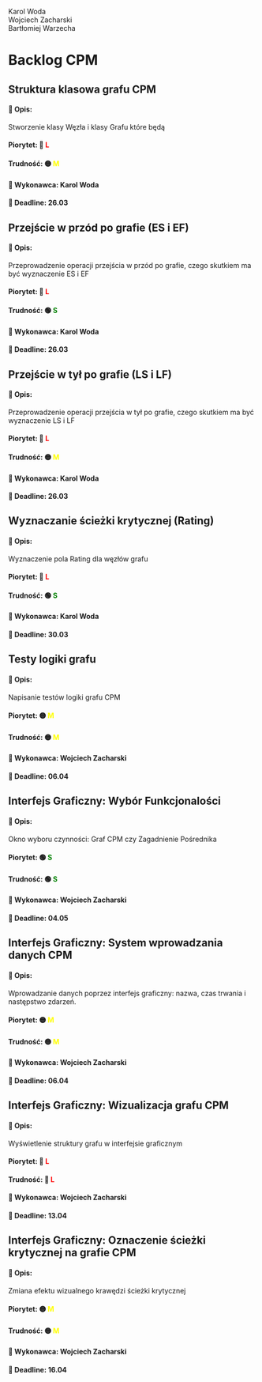 Karol Woda\
Wojciech Zacharski\
Bartłomiej Warzecha

# Backlog CPM

## Struktura klasowa grafu CPM
#### 📄 Opis:
Stworzenie klasy Węzła i klasy Grafu które będą 
#### Piorytet: 🔴 <span style="color: red"> **L**</span>
#### Trudność: 🟡 <span style="color: yellow"> **M**</span>
#### 👤 Wykonawca: **Karol Woda**
#### 📅 Deadline: **26.03**

## Przejście w przód po grafie (ES i EF)
#### 📄 Opis:
Przeprowadzenie operacji przejścia w przód po grafie, czego skutkiem ma być wyznaczenie ES i EF
#### Piorytet: 🔴 <span style="color: red"> **L**</span>
#### Trudność: 🟢 <span style="color: green"> **S**</span>
#### 👤 Wykonawca: **Karol Woda**
#### 📅 Deadline: **26.03**

## Przejście w tył po grafie (LS i LF)
#### 📄 Opis:
Przeprowadzenie operacji przejścia w tył po grafie, czego skutkiem ma być wyznaczenie LS i LF
#### Piorytet: 🔴 <span style="color: red"> **L**</span>
#### Trudność: 🟡 <span style="color: yellow"> **M**</span>
#### 👤 Wykonawca: **Karol Woda**
#### 📅 Deadline: **26.03**

## Wyznaczanie ścieżki krytycznej (Rating)
#### 📄 Opis:
Wyznaczenie pola Rating dla węzłów grafu
#### Piorytet: 🔴 <span style="color: red"> **L**</span>
#### Trudność: 🟢 <span style="color: green"> **S**</span>
#### 👤 Wykonawca: **Karol Woda**
#### 📅 Deadline: **30.03**

## Testy logiki grafu
#### 📄 Opis:
Napisanie testów logiki grafu CPM
#### Piorytet: 🟡 <span style="color: yellow">**M**</span>
#### Trudność: 🟡 <span style="color: yellow">**M**</span>
#### 👤 Wykonawca: **Wojciech Zacharski**
#### 📅 Deadline: **06.04**

## Interfejs Graficzny: Wybór Funkcjonalości
#### 📄 Opis:
Okno wyboru czynności: Graf CPM czy Zagadnienie Pośrednika
#### Piorytet: 🟢 <span style="color: green"> **S**</span>
#### Trudność: 🟢 <span style="color: green"> **S**</span>
#### 👤 Wykonawca: **Wojciech Zacharski**
#### 📅 Deadline: **04.05**

## Interfejs Graficzny: System wprowadzania danych CPM
#### 📄 Opis:
Wprowadzanie danych poprzez interfejs graficzny: nazwa, czas trwania i następstwo zdarzeń.
#### Piorytet: 🟡 <span style="color: yellow"> **M**</span>
#### Trudność: 🟡 <span style="color: yellow"> **M**</span>
#### 👤 Wykonawca: **Wojciech Zacharski**
#### 📅 Deadline: **06.04**

## Interfejs Graficzny: Wizualizacja grafu CPM
#### 📄 Opis:
Wyświetlenie struktury grafu w interfejsie graficznym
#### Piorytet: 🔴 <span style="color: red"> **L**</span>
#### Trudność: 🔴 <span style="color: red"> **L**</span>
#### 👤 Wykonawca: **Wojciech Zacharski**
#### 📅 Deadline: **13.04**

## Interfejs Graficzny: Oznaczenie ścieżki krytycznej na grafie CPM
#### 📄 Opis:
Zmiana efektu wizualnego krawędzi ścieżki krytycznej
#### Piorytet: 🟡 <span style="color: yellow"> **M**</span>
#### Trudność: 🟡 <span style="color: yellow"> **M**</span>
#### 👤 Wykonawca: **Wojciech Zacharski**
#### 📅 Deadline: **16.04**
